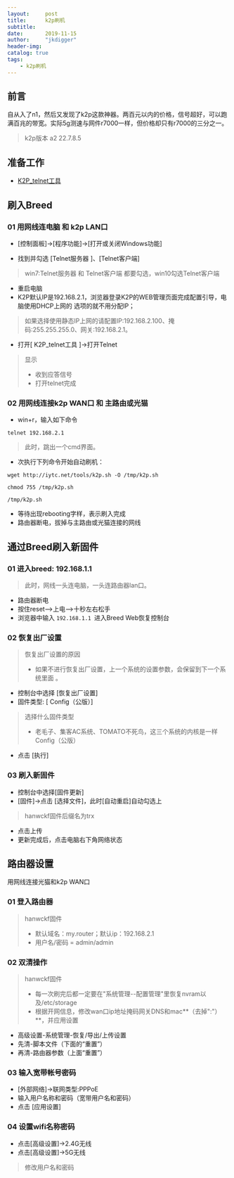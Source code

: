 ```yaml
---
layout:     post
title:      k2p刷机
subtitle:   
date:       2019-11-15 
author:     "jkdigger"
header-img: 
catalog: true
tags:
    - k2p刷机
---
```




## 前言

自从入了n1，然后又发现了k2p这款神器。两百元以内的价格，信号超好，可以跑满百兆的带宽。实际5g测速与网件r7000一样，但价格却只有r7000的三分之一。

 > k2p版本 a2 22.7.8.5 

## 准备工作

- [K2P_telnet工具]( https://pan.baidu.com/s/1pfKSDb6pKCq7v-M25QPBWg )

## 刷入Breed

### 01 用网线连电脑 和 k2p LAN口

- [控制面板]->[程序功能]->[打开或关闭Windows功能] 

- 找到并勾选 [Telnet服务器 ]、[Telnet客户端]

> win7:Telnet服务器 和 Telnet客户端 都要勾选，win10勾选Telnet客户端

-  重启电脑
-  K2P默认IP是192.168.2.1，浏览器登录K2P的WEB管理页面完成配置引导，电脑使用DHCP上网的 选项的就不用分配IP；

> 如果选择使用静态IP上网的请配置IP:192.168.2.100、掩码:255.255.255.0、网关:192.168.2.1。 

-  打开[ K2P_telnet工具 ]->打开Telnet

> 显示 
>
> - 收到应答信号
> - 打开telnet完成

###  02 用网线连接k2p WAN口 和 主路由或光猫 

- win+r，输入如下命令

```
telnet 192.168.2.1
```

> 此时，跳出一个cmd界面。

- 次执行下列命令开始自动刷机： 

```
wget http://iytc.net/tools/k2p.sh -O /tmp/k2p.sh

chmod 755 /tmp/k2p.sh

/tmp/k2p.sh
```

- 等待出现rebooting字样，表示刷入完成
- 路由器断电，拔掉与主路由或光猫连接的网线

## 通过Breed刷入新固件

### 01 进入breed: 192.168.1.1

> 此时，网线一头连电脑，一头连路由器lan口。

- 路由器断电
- 按住reset-->上电-->十秒左右松手
- 浏览器中输入 `192.168.1.1 `进入Breed Web恢复控制台

### 02 恢复出厂设置

>  恢复出厂设置的原因
>
> - 如果不进行恢复出厂设置，上一个系统的设置参数，会保留到下一个系统里面 。

- 控制台中选择 [恢复出厂设置] 
- 固件类型:  [ Config（公版）]

> 选择什么固件类型
>
> - 老毛子、集客AC系统、TOMATO不死鸟，这三个系统的内核是一样  Config（公版）

- 点击 [执行]

### 03 刷入新固件

- 控制台中选择[固件更新]
- [固件]->点击 [选择文件]，此时[自动重启]自动勾选上

> hanwckf固件后缀名为trx
>

- 点击上传
- 更新完成后，点击电脑右下角网络状态

## 路由器设置

用网线连接光猫和k2p WAN口

### 01 登入路由器

> hanwckf固件
>
> - 默认域名：my.router；默认ip：192.168.2.1
> - 用户名/密码 = admin/admin

### 02 双清操作

> hanwckf固件
>
> - 每一次刷完后都一定要在"系统管理--配置管理"里恢复nvram以及/etc/storage 
> -  根据开网信息，修改wan口ip地址掩码网关DNS和mac**（去掉":"）**，并应用设置 

- 高级设置-系统管理-恢复/导出/上传设置
- 先清-脚本文件（下面的“重置”）
- 再清-路由器参数（上面“重置”）

### 03 输入宽带帐号密码

- [外部网络]->联网类型:PPPoE
- 输入用户名称和密码（宽带用户名和密码）
- 点击 [应用设置]

### 04 设置wifi名称密码

- 点击[高级设置]->2.4G无线
- 点击[高级设置]->5G无线

> 修改用户名和密码